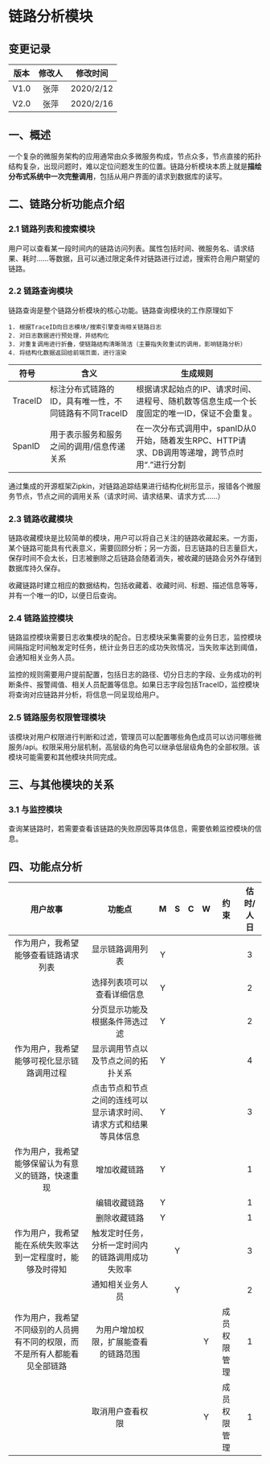 # 链路分析模块

## 变更记录

| 版本 | 修改人 | 修改时间  |
| :--: | :----: | :-------: |
| V1.0 |  张萍  | 2020/2/12 |
| V2.0 |  张萍  | 2020/2/16 |

## 一、概述

​	一个复杂的微服务架构的应用通常由众多微服务构成，节点众多，节点直接的拓扑结构复杂，出现问题时，难以定位问题发生的位置。链路分析模块本质上就是**描绘分布式系统中一次完整调用**，包括从用户界面的请求到数据库的读写。

## 二、链路分析功能点介绍

### 2.1 链路列表和搜索模块

用户可以查看某一段时间内的链路访问列表。属性包括时间、微服务名、请求结果、耗时……等数据，且可以通过限定条件对链路进行过滤，搜索符合用户期望的链路。

### 2.2 链路查询模块

链路查询是整个链路分析模块的核心功能。链路查询模块的工作原理如下

	1. 根据TraceID向日志模块/搜索引擎查询相关链路日志
	2. 对日志数据进行预处理，并结构化
	3. 对重复调用进行折叠，使链路结构清晰简洁（主要指失败重试的调用，影响链路分析）
	4. 将结构化数据返回给前端页面，进行渲染

| 符号    | 含义                                                  | 生成规则                                                     |
| ------- | ----------------------------------------------------- | ------------------------------------------------------------ |
| TraceID | 标注分布式链路的ID，具有唯一性，不同链路有不同TraceID | 根据请求起始点的IP、请求时间、进程号、随机数等信息生成一个长度固定的唯一ID，保证不会重复。 |
| SpanID  | 用于表示服务和服务之间的调用/信息传递关系             | 在一次分布式调用中，spanID从0开始，随着发生RPC、HTTP请求、DB调用等递增，跨节点时用“.”进行分割 |

通过集成的开源框架Zipkin，对链路追踪结果进行结构化树形显示，报错各个微服务节点，节点之间的调用关系（请求时间、请求结果、请求方式……）

### 2.3 链路收藏模块

链路收藏模块是比较简单的模块，用户可以将自己关注的链路收藏起来。一方面，某个链路可能具有代表意义，需要回顾分析；另一方面，日志链路的日志量巨大，保存时间不会太长，日志被删除之后链路会随着消失，被收藏的链路会另外存储到数据库持久保存。

收藏链路时建立相应的数据结构，包括收藏着、收藏时间、标题、描述信息等等，并有一个唯一的ID，以便日后查询。

### 2.4 链路监控模块 

链路监控模块需要日志收集模块的配合。日志模块采集需要的业务日志，监控模块间隔指定时间触发定时任务，统计业务日志的成功失败情况，当失败率达到阈值，会通知相关业务人员。

监控的规则需要用户提前配置，包括日志的路径、切分日志的字段、业务成功的判断条件、报警阈值、相关人员配置等信息。如果日志字段包括TraceID，监控模块将查询对应链路并分析，将信息一同呈现给用户。

### 2.5 链路服务权限管理模块

该模块对用户权限进行判断和过滤，管理员可以配置哪些角色成员可以访问哪些微服务/api。权限采用分层机制，高层级的角色可以继承低层级角色的全部权限。该模块可能需要和其他模块共同完成。

## 三、与其他模块的关系

### 3.1 与监控模块

查询某链路时，若需要查看该链路的失败原因等具体信息，需要依赖监控模块的信息。

## 四、功能点分析

|                           用户故事                           |                            功能点                            |  M   |  S   |  C   |  W   |     约束     | 估时/人日 |
| :----------------------------------------------------------: | :----------------------------------------------------------: | :--: | :--: | :--: | :--: | :----------: | :-------: |
|             作为用户，我希望能够查看链路请求列表             |                       显示链路调用列表                       |  Y   |      |      |      |              |     3     |
|                                                              |                  选择列表项可以查看详细信息                  |  Y   |      |      |      |              |     2     |
|                                                              |                分页显示功能及根据条件筛选过滤                |  Y   |      |      |      |              |     2     |
|          作为用户，我希望能够可视化显示链路调用过程          |              显示调用节点以及节点之间的拓扑关系              |  Y   |      |      |      |              |     4     |
|                                                              | 点击节点和节点之间的连线可以显示请求时间、请求方式和结果等具体信息 |  Y   |      |      |      |              |     3     |
|      作为用户，我希望能够保留认为有意义的链路，快速重现      |                         增加收藏链路                         |  Y   |      |      |      |              |     1     |
|                                                              |                         编辑收藏链路                         |  Y   |      |      |      |              |     1     |
|                                                              |                         删除收藏链路                         |  Y   |      |      |      |              |     1     |
|  作为用户，我希望能在系统失败率达到一定程度时，能够及时得知  |       触发定时任务，分析一定时间内的链路调用成功失败率       |      |  Y   |      |      |              |     3     |
|                                                              |                       通知相关业务人员                       |      |  Y   |      |      |              |     2     |
| 作为用户，我希望不同级别的人员拥有不同的权限，而不是所有人都能看见全部链路 |             为用户增加权限，扩展能查看的链路范围             |      |      |      |  Y   | 成员权限管理 |     1     |
|                                                              |                       取消用户查看权限                       |      |      |      |  Y   | 成员权限管理 |     1     |

